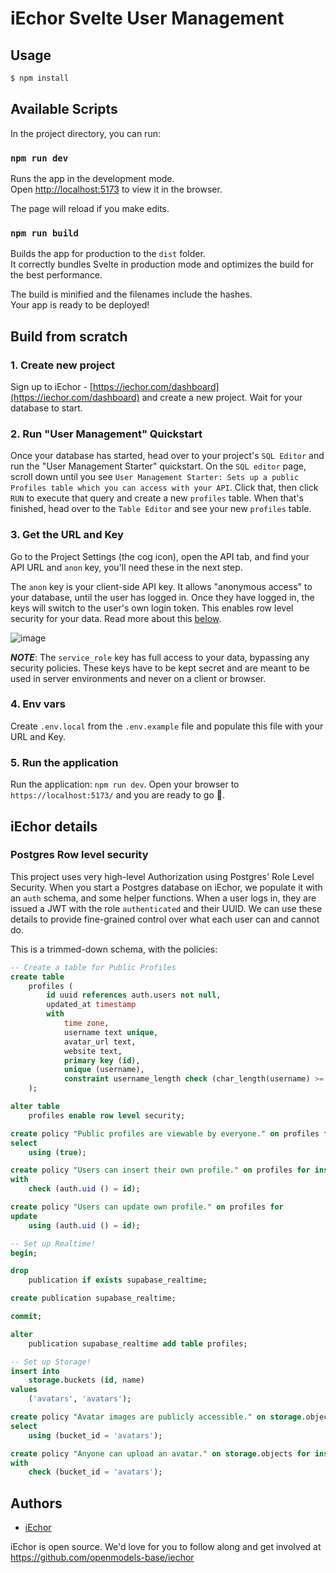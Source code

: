 # iEchor Svelte User Management

## Usage

```bash
$ npm install
```

## Available Scripts

In the project directory, you can run:

### `npm run dev`

Runs the app in the development mode.<br>
Open [http://localhost:5173](http://localhost:5173) to view it in the browser.

The page will reload if you make edits.<br>

### `npm run build`

Builds the app for production to the `dist` folder.<br>
It correctly bundles Svelte in production mode and optimizes the build for the best performance.

The build is minified and the filenames include the hashes.<br>
Your app is ready to be deployed!

## Build from scratch

### 1. Create new project

Sign up to iEchor - [https://iechor.com/dashboard](https://iechor.com/dashboard) and create a new project. Wait for your database to start.

### 2. Run "User Management" Quickstart

Once your database has started, head over to your project's `SQL Editor` and run the "User Management Starter" quickstart. On the `SQL editor` page, scroll down until you see `User Management Starter: Sets up a public Profiles table which you can access with your API`. Click that, then click `RUN` to execute that query and create a new `profiles` table. When that's finished, head over to the `Table Editor` and see your new `profiles` table.

### 3. Get the URL and Key

Go to the Project Settings (the cog icon), open the API tab, and find your API URL and `anon` key, you'll need these in the next step.

The `anon` key is your client-side API key. It allows "anonymous access" to your database, until the user has logged in. Once they have logged in, the keys will switch to the user's own login token. This enables row level security for your data. Read more about this [below](#postgres-row-level-security).

![image](https://user-images.githubusercontent.com/10214025/88916245-528c2680-d298-11ea-8a71-708f93e1ce4f.png)

**_NOTE_**: The `service_role` key has full access to your data, bypassing any security policies. These keys have to be kept secret and are meant to be used in server environments and never on a client or browser.

### 4. Env vars

Create `.env.local` from the `.env.example` file and populate this file with your URL and Key.

### 5. Run the application

Run the application: `npm run dev`. Open your browser to `https://localhost:5173/` and you are ready to go 🚀.

## iEchor details

### Postgres Row level security

This project uses very high-level Authorization using Postgres' Role Level Security.
When you start a Postgres database on iEchor, we populate it with an `auth` schema, and some helper functions.
When a user logs in, they are issued a JWT with the role `authenticated` and their UUID.
We can use these details to provide fine-grained control over what each user can and cannot do.

This is a trimmed-down schema, with the policies:

```sql
-- Create a table for Public Profiles
create table
	profiles (
		id uuid references auth.users not null,
		updated_at timestamp
		with
			time zone,
			username text unique,
			avatar_url text,
			website text,
			primary key (id),
			unique (username),
			constraint username_length check (char_length(username) >= 3)
	);

alter table
	profiles enable row level security;

create policy "Public profiles are viewable by everyone." on profiles for
select
	using (true);

create policy "Users can insert their own profile." on profiles for insert
with
	check (auth.uid () = id);

create policy "Users can update own profile." on profiles for
update
	using (auth.uid () = id);

-- Set up Realtime!
begin;

drop
	publication if exists supabase_realtime;

create publication supabase_realtime;

commit;

alter
	publication supabase_realtime add table profiles;

-- Set up Storage!
insert into
	storage.buckets (id, name)
values
	('avatars', 'avatars');

create policy "Avatar images are publicly accessible." on storage.objects for
select
	using (bucket_id = 'avatars');

create policy "Anyone can upload an avatar." on storage.objects for insert
with
	check (bucket_id = 'avatars');
```

## Authors

- [iEchor](https://iechor.com)

iEchor is open source. We'd love for you to follow along and get involved at https://github.com/openmodels-base/iechor
